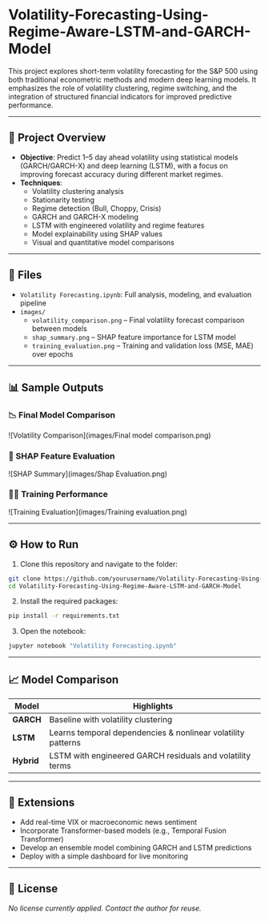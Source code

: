 # Volatility-Forecasting-Using-Regime-Aware-LSTM-and-GARCH-Model

This project explores short-term volatility forecasting for the S&P 500 using both traditional econometric methods and modern deep learning models. It emphasizes the role of volatility clustering, regime switching, and the integration of structured financial indicators for improved predictive performance.

---

## 📘 Project Overview

- **Objective**: Predict 1–5 day ahead volatility using statistical models (GARCH/GARCH-X) and deep learning (LSTM), with a focus on improving forecast accuracy during different market regimes.
- **Techniques**: 
  - Volatility clustering analysis
  - Stationarity testing
  - Regime detection (Bull, Choppy, Crisis)
  - GARCH and GARCH-X modeling
  - LSTM with engineered volatility and regime features
  - Model explainability using SHAP values
  - Visual and quantitative model comparisons

---

## 📁 Files

- `Volatility Forecasting.ipynb`: Full analysis, modeling, and evaluation pipeline
- `images/`
  - `volatility_comparison.png` – Final volatility forecast comparison between models
  - `shap_summary.png` – SHAP feature importance for LSTM model
  - `training_evaluation.png` – Training and validation loss (MSE, MAE) over epochs

---

## 📊 Sample Outputs

### 📉 Final Model Comparison
![Volatility Comparison](images/Final model comparison.png)

### 🧠 SHAP Feature Evaluation
![SHAP Summary](images/Shap Evaluation.png)

### 🏋️‍♀️ Training Performance
![Training Evaluation](images/Training evaluation.png)

---

## ⚙️ How to Run

1. Clone this repository and navigate to the folder:

```bash
git clone https://github.com/yourusername/Volatility-Forecasting-Using-Regime-Aware-LSTM-and-GARCH-Model.git
cd Volatility-Forecasting-Using-Regime-Aware-LSTM-and-GARCH-Model
```

2. Install the required packages:

```bash
pip install -r requirements.txt
```

3. Open the notebook:

```bash
jupyter notebook "Volatility Forecasting.ipynb"
```

---

## 📈 Model Comparison

| Model         | Highlights                                               |
|---------------|----------------------------------------------------------|
| **GARCH**     | Baseline with volatility clustering                      |
| **LSTM**      | Learns temporal dependencies & nonlinear volatility patterns |
| **Hybrid**    | LSTM with engineered GARCH residuals and volatility terms |

---

## 🚀 Extensions

- Add real-time VIX or macroeconomic news sentiment
- Incorporate Transformer-based models (e.g., Temporal Fusion Transformer)
- Develop an ensemble model combining GARCH and LSTM predictions
- Deploy with a simple dashboard for live monitoring

---

## 📜 License

_No license currently applied. Contact the author for reuse._

